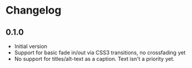 Changelog
=========

0.1.0
---
* Initial version
* Support for basic fade in/out via CSS3 transitions, no crossfading yet
* No support for titles/alt-text as a caption. Text isn't a priority yet.